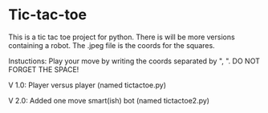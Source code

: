 # Tic-tac-toe
This is a tic tac toe project for python. There is will be more versions containing a robot.
The .jpeg file is the coords for the squares.

Instuctions:
Play your move by writing the coords separated by ", ". DO NOT FORGET THE SPACE!

V 1.0: Player versus player (named tictactoe.py)

V 2.0: Added one move smart(ish) bot (named tictactoe2.py)
